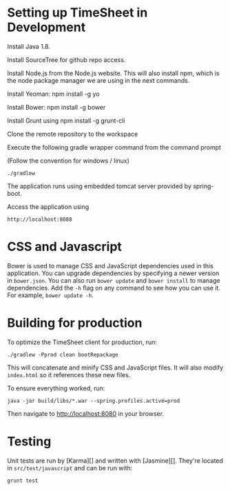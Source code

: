 # Setting up TimeSheet in Development

Install Java 1.8.

Install SourceTree for github repo access.

Install Node.js from the Node.js website. This will also install npm, which is the node package manager we are using in the next commands.

Install Yeoman: npm install -g yo

Install Bower: npm install -g bower

Install Grunt using npm install -g grunt-cli

Clone the remote repository to the workspace

Execute the following gradle wrapper command from the command prompt

(Follow the convention for windows / linux)
 
	./gradlew

The application runs using embedded tomcat server provided by spring-boot. 

Access the application using

	http://localhost:8088

# CSS and Javascript

Bower is used to manage CSS and JavaScript dependencies used in this application. You can upgrade dependencies by
specifying a newer version in `bower.json`. You can also run `bower update` and `bower install` to manage dependencies.
Add the `-h` flag on any command to see how you can use it. For example, `bower update -h`.

# Building for production

To optimize the TimeSheet client for production, run:

    ./gradlew -Pprod clean bootRepackage

This will concatenate and minify CSS and JavaScript files. It will also modify `index.html` so it references
these new files.

To ensure everything worked, run:

    java -jar build/libs/*.war --spring.profiles.active=prod

Then navigate to [http://localhost:8080](http://localhost:8088) in your browser.

# Testing

Unit tests are run by [Karma][] and written with [Jasmine][]. They're located in `src/test/javascript` and can be run with:

    grunt test


